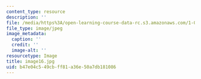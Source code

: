 ```yaml
---
content_type: resource
description: ''
file: /media/https%3A/open-learning-course-data-rc.s3.amazonaws.com/1-012-introduction-to-civil-engineering-design-spring-2002/b47e04c549cbff81a36e50a7db181086_image16.jpg
file_type: image/jpeg
image_metadata:
  caption: ''
  credit: ''
  image-alt: ''
resourcetype: Image
title: image16.jpg
uid: b47e04c5-49cb-ff81-a36e-50a7db181086
---
```


